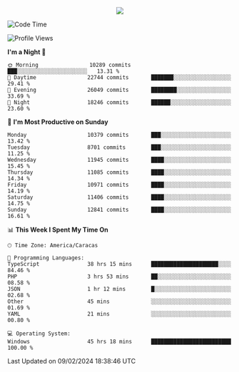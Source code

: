 <p align="center">
  <a href="http://www.github.com/thevacs">
    <img src="https://github-readme-streak-stats.herokuapp.com/?user=thevacs&stroke=ffffff&background=1c1917&ring=0891b2&fire=0891b2&currStreakNum=ffffff&currStreakLabel=0891b2&sideNums=ffffff&sideLabels=ffffff&dates=ffffff&hide_border=true" />
  </a>
</p>

<!--START_SECTION:waka-->
![Code Time](http://img.shields.io/badge/Code%20Time-2%2C003%20hrs%2030%20mins-blue)

![Profile Views](http://img.shields.io/badge/Profile%20Views-0-blue)

**I'm a Night 🦉** 

```text
🌞 Morning                10289 commits       ███░░░░░░░░░░░░░░░░░░░░░░   13.31 % 
🌆 Daytime                22744 commits       ███████░░░░░░░░░░░░░░░░░░   29.41 % 
🌃 Evening                26049 commits       ████████░░░░░░░░░░░░░░░░░   33.69 % 
🌙 Night                  18246 commits       ██████░░░░░░░░░░░░░░░░░░░   23.60 % 
```
📅 **I'm Most Productive on Sunday** 

```text
Monday                   10379 commits       ███░░░░░░░░░░░░░░░░░░░░░░   13.42 % 
Tuesday                  8701 commits        ███░░░░░░░░░░░░░░░░░░░░░░   11.25 % 
Wednesday                11945 commits       ████░░░░░░░░░░░░░░░░░░░░░   15.45 % 
Thursday                 11085 commits       ████░░░░░░░░░░░░░░░░░░░░░   14.34 % 
Friday                   10971 commits       ████░░░░░░░░░░░░░░░░░░░░░   14.19 % 
Saturday                 11406 commits       ████░░░░░░░░░░░░░░░░░░░░░   14.75 % 
Sunday                   12841 commits       ████░░░░░░░░░░░░░░░░░░░░░   16.61 % 
```


📊 **This Week I Spent My Time On** 

```text
🕑︎ Time Zone: America/Caracas

💬 Programming Languages: 
TypeScript               38 hrs 15 mins      █████████████████████░░░░   84.46 % 
PHP                      3 hrs 53 mins       ██░░░░░░░░░░░░░░░░░░░░░░░   08.58 % 
JSON                     1 hr 12 mins        █░░░░░░░░░░░░░░░░░░░░░░░░   02.68 % 
Other                    45 mins             ░░░░░░░░░░░░░░░░░░░░░░░░░   01.69 % 
YAML                     21 mins             ░░░░░░░░░░░░░░░░░░░░░░░░░   00.80 % 

💻 Operating System: 
Windows                  45 hrs 18 mins      █████████████████████████   100.00 % 
```


 Last Updated on 09/02/2024 18:38:46 UTC
<!--END_SECTION:waka-->
